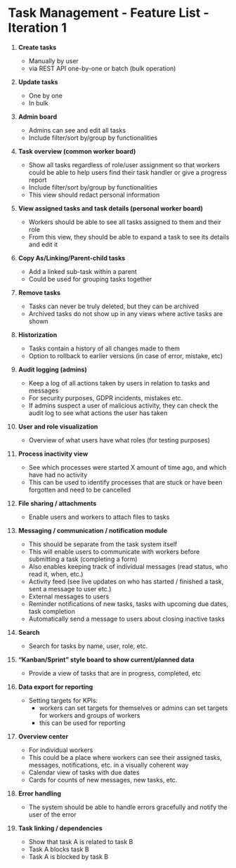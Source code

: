 # Task Management - Feature List - Iteration 1

1. **Create tasks**
    - Manually by user  
    - via REST API one-by-one or batch (bulk operation)

2. **Update tasks**
    - One by one
    - In bulk

3. **Admin board**
    - Admins can see and edit all tasks
    - Include filter/sort by/group by functionalities

4. **Task overview (common worker board)**
    - Show all tasks regardless of role/user assignment so that workers could be able to help users find their task handler or give a progress report
    - Include filter/sort by/group by functionalities
    - This view should redact personal information

5. **View assigned tasks and task details (personal worker board)**
    - Workers should be able to see all tasks assigned to them and their role
    - From this view, they should be able to expand a task to see its details and edit it

6. **Copy As/Linking/Parent-child tasks**
    - Add a linked sub-task within a parent
    - Could be used for grouping tasks together

7. **Remove tasks**
    - Tasks can never be truly deleted, but they can be archived
    - Archived tasks do not show up in any views where active tasks are shown

8. **Historization**
    - Tasks contain a history of all changes made to them
    - Option to rollback to earlier versions (in case of error, mistake, etc)

9. **Audit logging (admins)**
    - Keep a log of all actions taken by users in relation to tasks and messages
    - For security purposes, GDPR incidents, mistakes etc.
    - If admins suspect a user of malicious activity, they can check the audit log to see what actions the user has taken

10. **User and role visualization**
    - Overview of what users have what roles (for testing purposes)

11. **Process inactivity view**
    - See which processes were started X amount of time ago, and which have had no activity
    - This can be used to identify processes that are stuck or have been forgotten and need to be cancelled

12. **File sharing / attachments**
    - Enable users and workers to attach files to tasks

13. **Messaging / communication / notification module**
    - This should be separate from the task system itself
    - This will enable users to communicate with workers before submitting a task (completing a form)
    - Also enables keeping track of individual messages (read status, who read it, when, etc.)
    - Activity feed (see live updates on who has started / finished a task, sent a message to user etc.)
    - External messages to users
    - Reminder notifications of new tasks, tasks with upcoming due dates, task completion
    - Automatically send a message to users about closing inactive tasks

14. **Search**
    - Search for tasks by name, user, role, etc.

15. **“Kanban/Sprint” style board to show current/planned data**
    - Provide a view of tasks that are in progress, completed, etc

16. **Data export for reporting**
    - Setting targets for KPIs:
      - workers can set targets for themselves or admins can set targets for workers and groups of workers
      - this can be used for reporting

17. **Overview center** 
    - For individual workers
    - This could be a place where workers can see their assigned tasks, messages, notifications, etc. in a visually coherent way
    - Calendar view of tasks with due dates
    - Cards for counts of new messages, new tasks, etc.

18. **Error handling**
    - The system should be able to handle errors gracefully and notify the user of the error

19. **Task linking / dependencies**
    - Show that task A is related to task B
    - Task A blocks task B
    - Task A is blocked by task B
